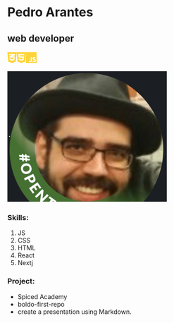 # Pedro Arantes
## web developer
![](./icons/css.svg)![](./icons/html.svg)![](./icons/js.svg)

![](./slackphoto.png)

### Skills:
1. JS<br>
2. CSS<br>
3. HTML<br>
4. React<br>
5. Nextj

### Project:
- Spiced Academy
- boldo-first-repo
- create a presentation using Markdown.

